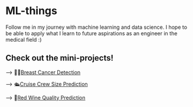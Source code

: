# ML-things
Follow me in my journey with machine learning and data science. I hope to be able to apply what I learn to future aspirations as an engineer in the medical field :)

## Check out the mini-projects!

--> 🚴‍♀️[Breast Cancer Detection](https://github.com/Zulfa-Varvani/ML-things/tree/main/breast%20cancer%20detection)

--> 🛳️[Cruise Crew Size Prediction](https://github.com/Zulfa-Varvani/ML-things/tree/main/crew%20size%20prediction)

--> 🍷[Red Wine Quality Prediction](https://github.com/Zulfa-Varvani/ML-things/tree/main/wine%20quality%20prediction)
